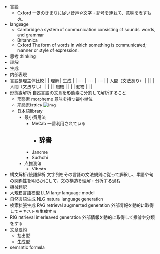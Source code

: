 - 言語
	- Oxford
		一定のきまりに従い音声や文字・記号を連ねて、意味を表すもの。
- language
	- Cambridge
		a system of communication consisting of sounds, words, and grammar
	- Britannica
	- Oxford
		The form of words in which something is communicated; manner or style of expression.
- 思考 thinking
- 理解
- 生成
- 内部表現
- 言語処理主体比較
    |  | 理解 | 生成 |
    | --- | --- | --- |
    | 人間（文法あり） |  |  |
    | 人間（文法なし） |  |  |
    | 機械 |  |  |
    | 動物 |  |  |
- 形態素解析
    自然言語の文章を形態素に分割して解析すること
	- 形態素 morpheme
	    意味を持つ最小単位
	- 形態素lattice
	    ![img](https://leadinge.co.jp/rd/wp-content/uploads/2021/04/20210412_c-1.png)
	- 日本語library
	    - 最小費用法
	        - MeCab
	            一番利用されている
	            - 辞書
	                - 
	        - Janome
	        - Sudachi
	    - 点推測法
	        - Vibrato
- 構文解析/統語解析
    文字列をその言語の文法規則に従って解釈し、単語や句の関係性を明らかにして、文の構造を理解・分析する過程
- 機械翻訳
- 大規模言語模型 LLM large language model
- 自然言語生成 NLG natural language generation
- 検索拡張生成 RAG retrieval augmented generation
    外部情報を動的に取得してテキストを生成する
- RIG retrieval interleaved generation
    外部情報を動的に取得して推論や分類をする
- 文章要約
    - 抽出型
    - 生成型
- semantic formula